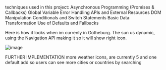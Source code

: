

techniques used in this project:
  Asynchronous Programming (Promises & Callbacks)
  Global Variable
  Error Handling
  APIs and External Resources
  DOM Manipulation
  Conditionals and Switch Statements
  Basic Data Transformation
  Use of Defaults and Fallbacks

Here is how it looks when im currenly in Gotheburg. 
The sun us dynamic, using the Navigation API making it so it will show right icon.

![image](https://github.com/user-attachments/assets/759bb029-52f5-4cf1-a661-e07147f0c4c4)


FURTHER IMPLEMENTATION 
  more weather icons, are currently 5 and one default 
  add so users can see more cities or countries by searching
